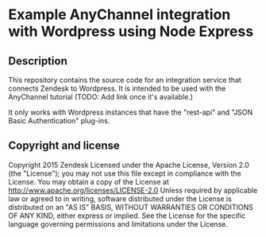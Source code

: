 # Example AnyChannel integration with Wordpress using Node Express

## Description
This repository contains the source code for an integration service that connects
Zendesk to Wordpress.  It is intended to be used with the AnyChannel tutorial
(TODO: Add link once it's available.)

It only works with Wordpress instances that have the "rest-api" and "JSON Basic Authentication"
plug-ins.

## Copyright and license
Copyright 2015 Zendesk
Licensed under the Apache License, Version 2.0 (the "License"); you may not use this file except in compliance with the License.
You may obtain a copy of the License at
http://www.apache.org/licenses/LICENSE-2.0
Unless required by applicable law or agreed to in writing, software distributed under the License is distributed on an "AS IS" BASIS, WITHOUT WARRANTIES OR CONDITIONS OF ANY KIND, either express or implied. See the License for the specific language governing permissions and limitations under the License.
